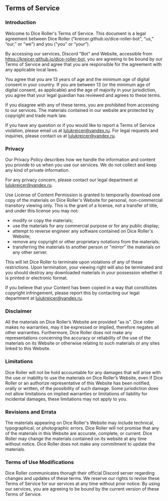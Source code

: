## Terms of Service

### Introduction
Welcome to Dice Roller's Terms of Service. This document is a legal agreement between Dice Roller ("kreicer.github.io/dice-roller-bot", “us,” “our,” or "we") and you ("you" or “your”).

By accessing our services, Discord "Bot" and Website, accessible from https://kreicer.github.io/dice-roller-bot, you are agreeing to be bound by our Terms of Service and agree that you are responsible for the agreement with any applicable local laws.

You agree that you are 13 years of age and the minimum age of digital consent in your country. If you are between 13 (or the minimum age of digital consent, as applicable) and the age of majority in your jurisdiction, you agree that your legal guardian has reviewed and agrees to these terms.

If you disagree with any of these terms, you are prohibited from accessing to our services. The materials contained in our website are protected by copyright and trade mark law.

If you have any question or if you would like to report a Terms of Service violation, please email us at lulukreicer@yandex.ru. For legal requests and inquiries, please contact us at lulukreicer@yandex.ru.

### Privacy
Our Privacy Policy describes how we handle the information and content you provide to us when you use our services. We do not collect and keep any kind of private information.

For any privacy concern, please contact our legal department at lulukreicer@yandex.ru.

Use License of Content
Permission is granted to temporarily download one copy of the materials on Dice Roller's Website for personal, non-commercial transitory viewing only. This is the grant of a license, not a transfer of title, and under this license you may not:

- modify or copy the materials;
- use the materials for any commercial purpose or for any public display;
- attempt to reverse engineer any software contained on Dice Roller's Website;
- remove any copyright or other proprietary notations from the materials;
- transferring the materials to another person or "mirror" the materials on any other server.

This will let Dice Roller to terminate upon violations of any of these restrictions. Upon termination, your viewing right will also be terminated and you should destroy any downloaded materials in your possession whether it is printed or electronic format.

If you believe that your Content has been copied in a way that constitutes copyright infringement, please report this by contacting our legal department at lulukreicer@yandex.ru.

### Disclaimer
All the materials on Dice Roller’s Website are provided "as is". Dice roller makes no warranties, may it be expressed or implied, therefore negates all other warranties. Furthermore, Dice Roller does not make any representations concerning the accuracy or reliability of the use of the materials on its Website or otherwise relating to such materials or any sites linked to this Website.

### Limitations
Dice Roller will not be hold accountable for any damages that will arise with the use or inability to use the materials on Dice Roller’s Website, even if Dice Roller or an authorize representative of this Website has been notified, orally or written, of the possibility of such damage. Some jurisdiction does not allow limitations on implied warranties or limitations of liability for incidental damages, these limitations may not apply to you.

### Revisions and Errata
The materials appearing on Dice Roller's Website may include technical, typographical, or photographic errors. Dice Roller will not promise that any of the materials in this Website are accurate, complete, or current. Dice Roller may change the materials contained on its website at any time without notice. Dice Roller does not make any commitment to update the materials.

### Terms of Use Modifications
Dice Roller communicates thorugh their official Discord server regarding changes and updates of these terms. We reserve our rights to revise these Terms of Service for our services at any time without prior notice. By using our services, you are agreeing to be bound by the current version of these Terms of Service.
